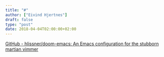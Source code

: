 ```yaml
---
title: "#"
author: ["Eivind Hjertnes"]
draft: false
type: "post"
date: 2018-04-04T02:00:00+02:00
---
```


[GitHub - hlissner/doom-emacs:
An Emacs configuration for the stubborn martian vimmer](https://github.com/hlissner/doom-emacs)
